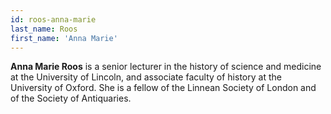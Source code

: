 ```yaml
---
id: roos-anna-marie
last_name: Roos
first_name: 'Anna Marie'
---
```

**Anna Marie Roos** is a senior lecturer in the history of science and medicine at the University of Lincoln, and associate faculty of history at the University of Oxford. She is a fellow of the Linnean Society of London and of the Society of Antiquaries.